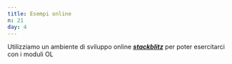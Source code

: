 ```yaml
---
title: Esempi online
n: 21
day: 4
---
```

Utilizziamo un ambiente di sviluppo online [***stackblitz***](https://stackblitz.com/) per poter esercitarci con i moduli OL

